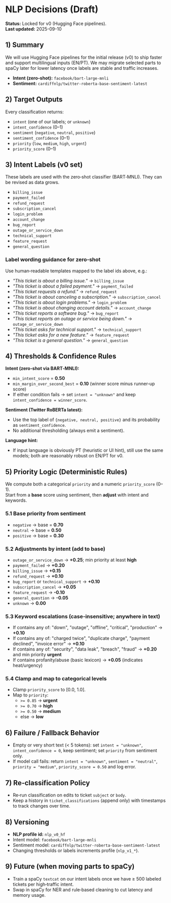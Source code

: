 # NLP Decisions (Draft)

**Status:** Locked for v0 (Hugging Face pipelines).  
**Last updated:** 2025-09-10

## 1) Summary
We will use Hugging Face pipelines for the initial release (v0) to ship faster and support multilingual inputs (EN/PT). We may migrate selected parts to spaCy later for lower latency once labels are stable and traffic increases.

- **Intent (zero‑shot):** `facebook/bart-large-mnli`
- **Sentiment:** `cardiffnlp/twitter-roberta-base-sentiment-latest`

## 2) Target Outputs
Every classification returns:
- `intent` (one of our labels; or `unknown`)
- `intent_confidence` (0–1)
- `sentiment` (`negative`, `neutral`, `positive`)
- `sentiment_confidence` (0–1)
- `priority` (`low`, `medium`, `high`, `urgent`)
- `priority_score` (0–1)

## 3) Intent Labels (v0 set)
These labels are used with the zero‑shot classifier (BART‑MNLI). They can be revised as data grows.

- `billing_issue`
- `payment_failed`
- `refund_request`
- `subscription_cancel`
- `login_problem`
- `account_change`
- `bug_report`
- `outage_or_service_down`
- `technical_support`
- `feature_request`
- `general_question`

### Label wording guidance for zero‑shot
Use human‑readable templates mapped to the label ids above, e.g.:
- *"This ticket is about a billing issue."* → `billing_issue`
- *"This ticket is about a failed payment."* → `payment_failed`
- *"This ticket requests a refund."* → `refund_request`
- *"This ticket is about canceling a subscription."* → `subscription_cancel`
- *"This ticket is about login problems."* → `login_problem`
- *"This ticket is about changing account details."* → `account_change`
- *"This ticket reports a software bug."* → `bug_report`
- *"This ticket reports an outage or service being down."* → `outage_or_service_down`
- *"This ticket asks for technical support."* → `technical_support`
- *"This ticket asks for a new feature."* → `feature_request`
- *"This ticket is a general question."* → `general_question`

## 4) Thresholds & Confidence Rules
**Intent (zero‑shot via BART‑MNLI):**
- `min_intent_score` = **0.50**
- `min_margin_over_second_best` = **0.10** (winner score minus runner‑up score)
- If either condition fails → set `intent = "unknown"` and keep `intent_confidence = winner_score`.

**Sentiment (Twitter RoBERTa latest):**
- Use the top label of `{negative, neutral, positive}` and its probability as `sentiment_confidence`.
- No additional thresholding (always emit a sentiment).

**Language hint:**
- If input language is obviously PT (heuristic or UI hint), still use the same models; both are reasonably robust on EN/PT for v0.

## 5) Priority Logic (Deterministic Rules)
We compute both a categorical `priority` and a numeric `priority_score` (0–1).  
Start from a **base** score using sentiment, then **adjust** with intent and keywords.

### 5.1 Base priority from sentiment
- `negative` → base = **0.70**
- `neutral`  → base = **0.50**
- `positive` → base = **0.30**

### 5.2 Adjustments by intent (add to base)
- `outage_or_service_down` → **+0.25**; min priority at least **high**
- `payment_failed` → **+0.20**
- `billing_issue` → **+0.15**
- `refund_request` → **+0.10**
- `bug_report` or `technical_support` → **+0.10**
- `subscription_cancel` → **+0.05**
- `feature_request` → **-0.10**
- `general_question` → **-0.05**
- `unknown` → **0.00**

### 5.3 Keyword escalations (case‑insensitive; anywhere in text)
- If contains any of: "down", "outage", "offline", "critical", "production" → **+0.10**
- If contains any of: "charged twice", "duplicate charge", "payment declined", "invoice error" → **+0.10**
- If contains any of: "security", "data leak", "breach", "fraud" → **+0.20** and min priority **urgent**
- If contains profanity/abuse (basic lexicon) → **+0.05** (indicates heat/urgency)

### 5.4 Clamp and map to categorical levels
- Clamp `priority_score` to [0.0, 1.0].
- Map to `priority`:
  - `>= 0.85` → **urgent**
  - `>= 0.70` → **high**
  - `>= 0.50` → **medium**
  - else → **low**

## 6) Failure / Fallback Behavior
- Empty or very short text (< 5 tokens): set `intent = "unknown"`, `intent_confidence = 0`, keep sentiment; set `priority` from sentiment only.
- If model call fails: return `intent = "unknown"`, `sentiment = "neutral"`, `priority = "medium"`, `priority_score = 0.50` and log error.

## 7) Re‑classification Policy
- Re‑run classification on edits to ticket `subject` or `body`.
- Keep a history in `ticket_classifications` (append only) with timestamps to track changes over time.

## 8) Versioning
- **NLP profile id:** `nlp_v0_hf`
- Intent model: `facebook/bart-large-mnli`
- Sentiment model: `cardiffnlp/twitter-roberta-base-sentiment-latest`
- Changing thresholds or labels increments profile (`nlp_v1_*`).

## 9) Future (when moving parts to spaCy)
- Train a spaCy `textcat` on our intent labels once we have ≥ 500 labeled tickets per high‑traffic intent.
- Swap in spaCy for NER and rule‑based cleaning to cut latency and memory usage.
